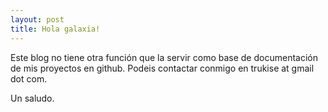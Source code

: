 ```yaml
---
layout: post
title: Hola galaxia!
---
```

Este blog no tiene otra función que la servir como base de documentación de mis proyectos en github.
Podeis contactar conmigo en trukise at gmail dot com.

Un saludo.

